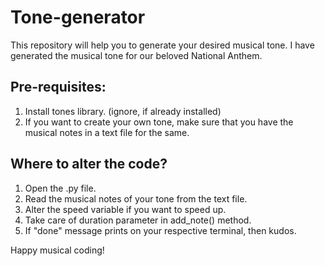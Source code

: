 # Tone-generator
This repository will help you to generate your desired musical tone. I have generated the musical tone for our beloved National Anthem.

## Pre-requisites:
1. Install tones library. (ignore, if already installed)
2. If you want to create your own tone, make sure that you have the musical notes in a text file for the same.

## Where to alter the code?
1. Open the .py file.
1. Read the musical notes of your tone from the text file.
2. Alter the speed variable if you want to speed up.
3. Take care of duration parameter in add_note() method.
4. If "done" message prints on your respective terminal, then kudos.

Happy musical coding!
